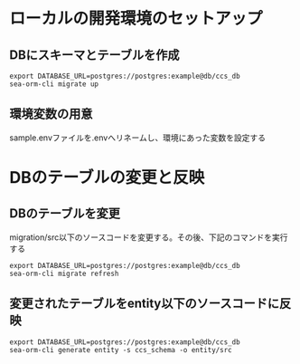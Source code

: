 # ローカルの開発環境のセットアップ

## DBにスキーマとテーブルを作成
```
export DATABASE_URL=postgres://postgres:example@db/ccs_db
sea-orm-cli migrate up
```

## 環境変数の用意
sample.envファイルを.envへリネームし、環境にあった変数を設定する

# DBのテーブルの変更と反映

## DBのテーブルを変更
migration/src以下のソースコードを変更する。その後、下記のコマンドを実行する
```
export DATABASE_URL=postgres://postgres:example@db/ccs_db
sea-orm-cli migrate refresh
```

## 変更されたテーブルをentity以下のソースコードに反映
```
export DATABASE_URL=postgres://postgres:example@db/ccs_db
sea-orm-cli generate entity -s ccs_schema -o entity/src
```